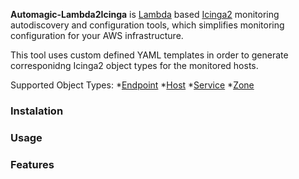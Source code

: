 
**Automagic-Lambda2Icinga** is [Lambda](https://aws.amazon.com/lambda/details/) based [Icinga2](https://www.icinga.com/products/icinga-2/) monitoring autodiscovery and configuration tools, which simplifies monitoring configuration for your AWS infrastructure. 

This tool uses custom defined YAML templates in order to generate corresponidng Icinga2 object types for the monitored hosts.

Supported Object Types:
*[Endpoint](https://www.icinga.com/docs/icinga2/latest/doc/09-object-types/#endpoint)
*[Host](https://www.icinga.com/docs/icinga2/latest/doc/09-object-types/#host)
*[Service](https://www.icinga.com/docs/icinga2/latest/doc/09-object-types/#service)
*[Zone](https://www.icinga.com/docs/icinga2/latest/doc/09-object-types/#zone)

### Instalation

### Usage

### Features